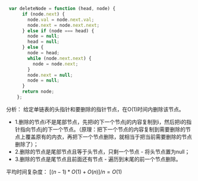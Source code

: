 ```javascript
 var deleteNode = function (head, node) {
      if (node.next) {
        node.val = node.next.val;
        node.next = node.next.next;
      } else if (node === head) {
        node = null;
        head = null;
      } else {
        node = head;
        while (node.next.next) {
          node = node.next;
        }
        node.next = null;
        node = null;
      }
      return node;
    };
```
分析：
给定单链表的头指针和要删除的指针节点，在O(1)时间内删除该节点。
- 1.删除的节点i不是尾部节点，先把i的下一个节点j的内容复制到i，然后把i的指针指向节点j的下一个节点。（原理：把下一个节点的内容复制到需要删除的节点上覆盖原有的内衣，再把下一个节点删除，就相当于把当前需要删除的节点删除了）；
- 2.删除的节点是尾部节点且等于头节点，只剩一个节点 - 将头节点置为null；
- 3.删除的节点是尾节点且前面还有节点 - 遍历到末尾的前一个节点删除。

平均时间复杂度：
$[(n-1)*O(1) + O(n)] / n = O(1)$

